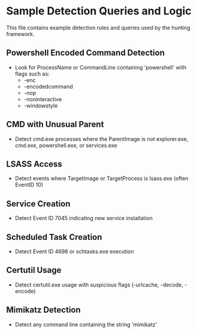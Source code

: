 # Sample Detection Queries and Logic

This file contains example detection rules and queries used by the hunting framework.

## Powershell Encoded Command Detection

- Look for ProcessName or CommandLine containing 'powershell' with flags such as:
  - -enc
  - -encodedcommand
  - -nop
  - -noninteractive
  - -windowstyle

## CMD with Unusual Parent

- Detect cmd.exe processes where the ParentImage is not explorer.exe, cmd.exe, powershell.exe, or services.exe

## LSASS Access

- Detect events where TargetImage or TargetProcess is lsass.exe (often EventID 10)

## Service Creation

- Detect Event ID 7045 indicating new service installation

## Scheduled Task Creation

- Detect Event ID 4698 or schtasks.exe execution

## Certutil Usage

- Detect certutil.exe usage with suspicious flags (-urlcache, -decode, -encode)

## Mimikatz Detection

- Detect any command line containing the string 'mimikatz'
